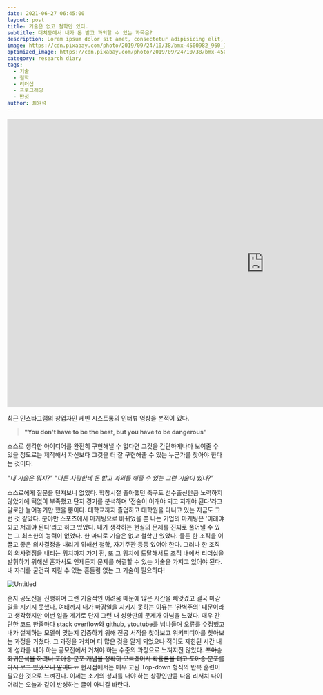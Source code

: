 ```yaml
---
date: 2021-06-27 06:45:00
layout: post
title: 기술은 없고 철학만 있다.
subtitle: 대치동에서 내가 돈 받고 과외할 수 있는 과목은?
description: Lorem ipsum dolor sit amet, consectetur adipisicing elit, sed do eiusmod tempor incididunt ut labore et dolore magna aliqua.
image: https://cdn.pixabay.com/photo/2019/09/24/10/38/bmx-4500982_960_720.jpg
optimized_image: https://cdn.pixabay.com/photo/2019/09/24/10/38/bmx-4500982_960_720.jpg
category: research diary
tags:
  - 기술
  - 철학
  - 리더십
  - 프로그래밍
  - 반성
author: 최원석
---
```


<iframe width="1190" height="669" src="https://www.youtube.com/embed/vBNl_PvylqU" title="YouTube video player" frameborder="0" allow="accelerometer; autoplay; clipboard-write; encrypted-media; gyroscope; picture-in-picture" allowfullscreen></iframe>


최근 인스타그램의 창업자인 케빈 시스트롬의 인터뷰 영상을 본적이 있다. 

> **"You don't have to be the best, but you have to be dangerous"** 


스스로 생각한 아이디어를 완전히 구현해낼 수 없다면 그것을 간단하게나마 보여줄 수 있을 정도로는 제작해서 자신보다 그것을 더 잘 구현해줄 수 있는 누군가를 찾아야 한다는 것이다. 


"*내 기술은 뭐지?" "다른 사람한테 돈 받고 과외를 해줄 수 있는 그런 기술이 있나?"*


스스로에게 질문을 던져보니 없었다. 학창시절 좋아했던 축구도 선수출신만큼 노력하지 않았기에 턱없이 부족했고 단지 경기를 분석하며 '전술이 이래야 되고 저래야 된다'라고 말로만 늘어놓기만 했을 뿐이다. 
대학교까지 졸업하고 대학원을 다니고 있는 지금도 그런 것 같았다. 분야만 스포츠에서 마케팅으로 바뀌었을 뿐 나는 기업의 마케팅은 '이래야 되고 저래야 된다'라고 하고 있었다. 내가 생각하는 현실의 문제를 진짜로 풀어낼 수 있는 그 최소한의 능력이 없었다. 한 마디로 기술은 없고 철학만 있었다. 물론 한 조직을 이끌고 좋은 의사결정을 내리기 위해선 철학, 자기주관 등등 있어야 한다. 그러나 한 조직의 의사결정을 내리는 위치까지 가기 전, 또 그 위치에 도달해서도 조직 내에서 리더십을 발휘하기 위해선 혼자서도 언제든지 문제를 해결할 수 있는 기술을 가지고 있어야 된다. 내 자리를 굳건히 지킬 수 있는 흔들림 없는 그 기술이 필요하다!

![Untitled](https://user-images.githubusercontent.com/74039472/123526460-07320080-d713-11eb-851d-2701cd84961d.png)


혼자 공모전을 진행하며 그런 기술적인 어려움 때문에 많은 시간을 빼앗겼고 결국 마감일을 지키지 못했다. 여태까지 내가 마감일을 지키지 못하는 이유는 '완벽주의' 때문이라고 생각했지만 이번 일을 계기로 단지 그런 내 성향만의 문제가 아님을 느꼈다. 매우 간단한 코드 한줄마다 stack overflow와 github, ytoutube를 넘나들며 오류를 수정했고 내가 설계하는 모델이 맞는지 검증하기 위해 전공 서적을 찾아보고 위키피디아를 찾아보는 과정을 거쳤다. 그 과정을 거치며 더 많은 것을 알게 되었으나 적어도 제한된 시간 내에 성과를 내야 하는 공모전에서 거쳐야 하는 수준의 과정으로 느껴지진 않았다. ~~포아송 회귀분석을 하려니 포아송 분포 개념을 정확히 모르겠어서 확률론을 펴고 포아송 분포를 다시 보고 있었으니 말이다ㅠ~~ 현시점에서는 매우 고된 Top-down 형식의 반복 훈련이 필요한 것으로 느껴진다. 이제는 소기의 성과를 내야 하는 상황인만큼 다음 리서치 다이어리는 오늘과 같이 반성하는 글이 아니길 바란다. 
